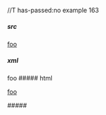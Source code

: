 //T has-passed:no
example 163
##### src
[foo]:
/url

[foo]
##### xml
<?xml version="1.0" encoding="UTF-8"?>
<!DOCTYPE document SYSTEM "CommonMark.dtd">
<document xmlns="http://commonmark.org/xml/1.0">
  <paragraph>
    <link destination="/url" title="">
      <text>foo</text>
    </link>
  </paragraph>
</document>
##### html
<p><a href="/url">foo</a></p>
#####
